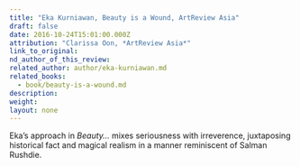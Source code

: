 ```yaml
---
title: "Eka Kurniawan, Beauty is a Wound, ArtReview Asia"
draft: false
date: 2016-10-24T15:01:00.000Z
attribution: "Clarissa Oon, *ArtReview Asia*"
link_to_original:
nd_author_of_this_review:
related_author: author/eka-kurniawan.md
related_books:
  - book/beauty-is-a-wound.md
description:
weight:
layout: none
---
```

Eka’s approach in *Beauty…* mixes seriousness with irreverence, juxtaposing historical fact and magical realism in a manner reminiscent of Salman Rushdie.

